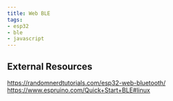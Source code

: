 ```yaml
---
title: Web BLE
tags:
- esp32
- ble
- javascript
---
```


## External Resources

<https://randomnerdtutorials.com/esp32-web-bluetooth/>
<https://www.espruino.com/Quick+Start+BLE#linux>